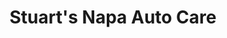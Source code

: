 ---
title: "Stuart's Napa Auto Care"
url: /saint-ignatius/stuarts-napa-auto-care/
shop: car parts
---